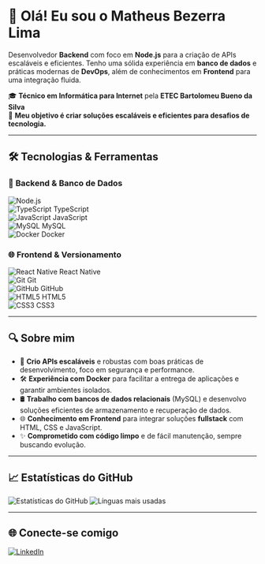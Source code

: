# 👋 Olá! Eu sou o Matheus Bezerra Lima

Desenvolvedor **Backend** com foco em **Node.js** para a criação de APIs escaláveis e eficientes. Tenho uma sólida experiência em **banco de dados** e práticas modernas de **DevOps**, além de conhecimentos em **Frontend** para uma integração fluida.

🎓 **Técnico em Informática para Internet** pela **ETEC Bartolomeu Bueno da Silva**  
🚀 **Meu objetivo é criar soluções escaláveis e eficientes para desafios de tecnologia.**

---

## 🛠️ Tecnologias & Ferramentas

### 🚀 **Backend & Banco de Dados**

![Node.js](https://cdn.jsdelivr.net/gh/devicons/devicon/icons/nodejs/nodejs-original.svg)   
![TypeScript](https://cdn.jsdelivr.net/gh/devicons/devicon/icons/typescript/typescript-original.svg) TypeScript  
![JavaScript](https://cdn.jsdelivr.net/gh/devicons/devicon/icons/javascript/javascript-original.svg) JavaScript  
![MySQL](https://cdn.jsdelivr.net/gh/devicons/devicon/icons/mysql/mysql-original.svg) MySQL  
![Docker](https://cdn.jsdelivr.net/gh/devicons/devicon/icons/docker/docker-original.svg) Docker  

### 🌐 **Frontend & Versionamento**

![React Native](https://cdn.jsdelivr.net/gh/devicons/devicon/icons/react/react-original.svg) React Native  
![Git](https://cdn.jsdelivr.net/gh/devicons/devicon/icons/git/git-original.svg) Git  
![GitHub](https://cdn.jsdelivr.net/gh/devicons/devicon/icons/github/github-original.svg) GitHub  
![HTML5](https://cdn.jsdelivr.net/gh/devicons/devicon/icons/html5/html5-original.svg) HTML5  
![CSS3](https://cdn.jsdelivr.net/gh/devicons/devicon/icons/css3/css3-original.svg) CSS3  

---

## 🔍 Sobre mim

- 🔧 **Crio APIs escaláveis** e robustas com boas práticas de desenvolvimento, foco em segurança e performance.
- 🛠️ **Experiência com Docker** para facilitar a entrega de aplicações e garantir ambientes isolados.
- 🛢️ **Trabalho com bancos de dados relacionais** (MySQL) e desenvolvo soluções eficientes de armazenamento e recuperação de dados.
- 🌐 **Conhecimento em Frontend** para integrar soluções **fullstack** com HTML, CSS e JavaScript.
- ✨ **Comprometido com código limpo** e de fácil manutenção, sempre buscando evolução.

---

## 📈 Estatísticas do GitHub

![Estatísticas do GitHub](https://github-readme-stats.vercel.app/api?username=MatheusBezerraLima&show_icons=true&theme=radical)
![Línguas mais usadas](https://github-readme-stats.vercel.app/api/top-langs/?username=MatheusBezerraLima&layout=compact&theme=radical)

---

## 🌐 Conecte-se comigo

[![LinkedIn](https://img.shields.io/badge/-Matheus%20Bezerra%20Lima-0A66C2?style=for-the-badge&logo=linkedin&logoColor=white)](https://www.linkedin.com/in/matheus-bezerra-lima-156146265/)
